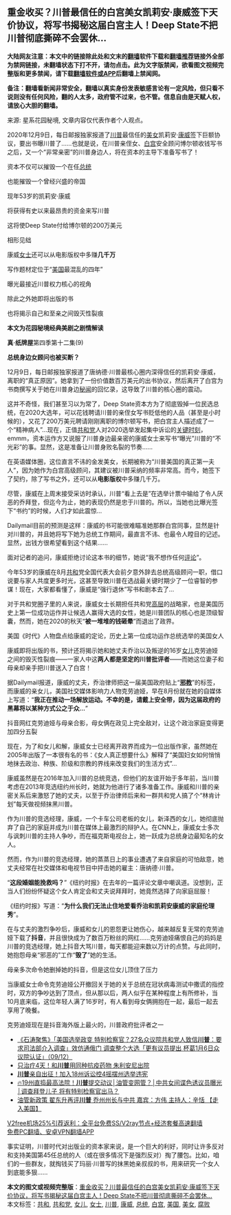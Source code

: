  <h2>重金收买？川普最信任的白宫美女凯莉安·康威签下天价协议，将写书揭秘这届白宫主人！Deep State不把川普彻底撕碎不会罢休…</h2> <p class="notice"><b>大陆网友注意：本文中的链接除此处和文末的<a href="https://github.com/bannedbook/fanqiang" >翻墙</a>软件下载和<a href="https://github.com/killgcd/justmysocks/blob/master/README.md">翻墙推荐</a>链接外全部为禁网链接，未翻墙状态下打不开，请勿点击。此为文字版禁闻，欲看图文视频完整版和更多禁闻，请下载<a href="https://github.com/bannedbook/fanqiang">翻墙软件或APP</a>后翻墙上禁闻网。</p><p>备注：翻墙看新闻非常安全，翻墙以真实身份发表敏感言论有一定风险，但只看不说则没有任何风险，翻的人太多，政府管不过来，也不管。信息自由是天赋人权，请放心大胆的翻墙。</b></p>  <div class="entry"> <p></p> <p>来源: 星系花园秘境, 文章内容仅代表作者个人观点。</p> <p>2020年12月9日，每日邮报独家报道了<a href="https://www.bannedbook.org/bnews/tag/%e5%b7%9d%e6%99%ae/" class="st_tag internal_tag" rel="tag" title="标签 川普 下的日志">川普</a>最信任的<a href="https://www.bannedbook.org/bnews/tag/%e7%be%8e%e5%a5%b3/" class="st_tag internal_tag" rel="tag" title="标签 美女 下的日志">美女</a>凯莉安·<a href="https://www.bannedbook.org/bnews/tag/%e5%ba%b7%e5%a8%81/" class="st_tag internal_tag" rel="tag" title="标签 康威 下的日志">康威</a>签下巨额协议，要出书曝川普了……也就是说，在川普亲侄女、<a href="https://www.bannedbook.org/bnews/tag/%e7%99%bd%e5%ae%ab/" class="st_tag internal_tag" rel="tag" title="标签 白宫 下的日志">白宫</a>安全顾问博尔顿收钱写书之后，又一个“非常亲密”的川普身边人，将在资本的主导下准备写书了！</p> <p>资本不仅可以摧毁一个在任<a href="https://www.bannedbook.org/bnews/tag/%e6%80%bb%e7%bb%9f/" class="st_tag internal_tag" rel="tag" title="标签 总统 下的日志">总统</a></p> <p>也能摧毁一个曾经兴盛的帝国</p> <p>现年53岁的凯莉安·康威</p> <p>将获得有史以来最昂贵的资金来写川普</p> <p>这将使Deep State付给博尔顿的200万美元</p> <p>相形见绌</p> <p>康威<a href="https://www.bannedbook.org/bnews/tag/%e5%a5%b3%e5%a3%ab/" class="st_tag internal_tag" rel="tag" title="标签 女士 下的日志">女士</a>还可以从电影版权中多赚<strong style="font-weight: 600;">几千万</strong></p> <p>写作题材定位于“<a href="https://www.bannedbook.org/bnews/tag/%e7%be%8e%e5%9b%bd/" class="st_tag internal_tag" rel="tag" title="标签 美国 下的日志">美国</a>最混乱的四年”</p>  <p>曝光最接近川普权力核心的视角</p> <p>除此之外她即将出版的书</p> <p>也将揭示自己和至亲之间毁灭性裂痕</p> <p></p> <p><strong style="font-weight: 600;">本文为花园秘境经典美剧之剧情解读</strong></p> <p><strong style="font-weight: 600;">真·纸牌屋</strong>第四季第十二集(9)</p> <p></p> <p><strong>总统身边女顾问也被买断？</strong></p> <p>12月9日，每日邮报独家报道了唐纳德·川普最核心圈内深得信任的凯莉安·康威，离职的“真正原因”。她拿到了一份价值数百万美元的出书协议，然后离开了白宫为书商撰写关于她在川普身边<span class='wp_keywordlink'><a href="https://www.bannedbook.org/forum8/" title="中国禁文秘闻" target="_blank">秘闻</a></span>的回忆录，这导致了川普的核心圈的震动。</p> <p>这并不奇怪，我们甚至习以为常了，Deep State资本方为了彻底毁掉一位民选总统，在2020大选年，可以花钱聘请川普的亲侄女写书贬低他的人品（甚至是小时候的），又花了200万美元聘请刚刚离职的博尔顿写书，把白宫主人描述成了一个“精神病人”…现在，正值<a href="https://www.bannedbook.org/bnews/tag/%e5%85%b1%e5%92%8c%e5%85%9a/" class="st_tag internal_tag" rel="tag" title="标签 共和党 下的日志">共和党</a>人对2020选举发起集中诉讼的<span class='wp_keywordlink'><a href="https://www.bannedbook.org/forum2/topic151.html" title="关键时刻：李鹏日记" target="_blank">关键时刻</a></span>，emmm，资本运作方又说服了川普身边最亲密的康威女士来写书“曝光”川普的“不光彩”的事。显然，这是准备让川普身败名裂的节奏……</p> <p>在英语媒体圈，这位直言不讳的金发美女，长期被称为“川普美国的真正第一夫人”，因为她作为白宫高级顾问，其建议被川普采纳的频率非常高。而今，她签下了契约，除了写书之外，还可以从<strong style="font-weight: 600;">电影版权</strong>中多赚几千万。</p>  <p>尽管，康威在上周末接受采访时承认，川普“看上去是”在选举计票中输给了令人厌恶的乔拜登，但迄今为止，她的表现仍然是忠于川普的。所以，当她也比曝光签下“书约”的时候，人们才如此震惊…</p> <p></p> <p>Dailymail目前的预测是这样：康威的书可能很难瞄准她那群白宫同事，显然是针对川普的，并且她将写下她为总统工作期间，最直言不讳、也最令人瞠目的记述。显然，出钱方很希望看到这个结果……</p> <p>面对记者的追问，康威拒绝讨论这本书的细节，她说“我不想作任何<span class='wp_keywordlink_affiliate'><a href="https://www.bannedbook.org/bnews/comments/" title="新闻评论" target="_blank">评论</a></span>”。</p> <p>今年53岁的康威在8月<a href="https://www.bannedbook.org/bnews/tag/%E5%85%B1%E5%92%8C/" class="st_tag internal_tag" rel="tag" title="标签 共和 下的日志">共和</a>党全国代表大会前夕意外辞去总统高级顾问一职，借口说要与家人共度更多时光，这甚至导致川普在选战最关键时期少了一位睿智的参谋！现在，大家都看懂了，康威是“强行退休”写书和剧本去了…</p> <p>对于共和党圈子里的人来说，康威女士长期担任共和党<span class='wp_keywordlink_affiliate'><a href="https://www.bannedbook.org/bnews/ccpdope/" title="中共高层内幕" target="_blank">高层</a></span>的战略家，也是美国历史上第一位成功运作并让候选人赢得大选的女性，她是川普团队的核心也是顶级智囊，然而，她在2020的秋天“<strong style="font-weight: 600;">被一堆堆的钱砸晕</strong>”而退出了政界。</p> <p>美国《时代》人物盘点给康威的定论，历史上第一位成功运作总统选举的美国女人<br /> </p> <p>康威即将出版的书，预计还将揭示她和她丈夫乔治以及叛逆的16岁<a href="https://www.bannedbook.org/bnews/tag/%e5%a5%b3%e5%84%bf/" class="st_tag internal_tag" rel="tag" title="标签 女儿 下的日志">女儿</a>克劳迪娅之间的毁灭性裂痕——一家人中这<strong style="font-weight: 600;">两人都是坚定的川普批评者</strong>——而她这位妻子和母亲却亲手把川普送入了白宫！</p> <p>据Dailymail报道，康威的丈夫，乔治律师把这一届美国政府贴上“<strong style="font-weight: 600;"><span class='wp_keywordlink'><a href="https://www.bannedbook.org/forum11/topic281.html" title="禁片：评中国共产党的邪教本质" target="_blank">邪教</a></span></strong>”的标签，而康威的亲女儿，美国社交媒体影响力人物克劳迪娅，早在8月份就在她的自媒体上写道：“<strong style="font-weight: 600;">我正在推动一场解放运动。不幸的是，请戴上安全带，因为这届政府的黑幕将以某种方式公之于众…</strong>”</p> <p>抖音网红克劳迪娅与母亲合影，母女俩在政见上完全敌对，让这个政治家庭变得更加四分五裂<br /> </p> <p>现在，为了和女儿和解，康威女士已经离开政界而成为一位出版作家，虽然她在2005年出版了一本很有名的书：《女人真正想要什么》解释了“美国妇女如何悄悄地抹去政治、种族、阶级和宗教的界线来改变我们的生活方式”…</p>  <p>康威虽然是在2016年加入川普的总统竞选，但他们的友谊开始于多年前，当川普考虑在2013年竞选纽约州长时，她就为他进行了诸多准备工作。康威和川普的亲密关系后来激怒了她的丈夫，以至于乔治律师后来和一群共和党人搞了个“林肯计划”每天做视频抹黑川普。</p> <p></p> <p>作为川普的竞选经理，康威，一个卡车公司老板的女儿，新泽西的女儿，她彻底抛弃了自己的家庭并成为川普在媒体上最激烈的辩护人。在CNN上，康威女士多次与讽刺川普的主持人争吵，而在福克斯电视台上，她一跃成为总统身边最知名的女人。</p> <p>然而，作为川普的竞选经理，她的蒸蒸日上的事业遭遇了来自家庭的可怕敌意，她丈夫经常在社交媒体和电视节目中抨击她的雇主：唐纳德·川普。</p> <p></p> <p>“<strong style="font-weight: 600;">这段婚姻能挽救吗？</strong>”《纽约时报》在去年的一篇评论文章中嘲讽道。没想到，正当人们纷纷怀疑这个女人肯定会和丈夫说拜拜时，她竟然选择了向家庭屈服！</p> <p>《纽约时报》写道：“<strong style="font-weight: 600;">为什么我们无法止住地爱看乔治和凯莉安康威的家庭伦理秀</strong>”。</p> <p></p> <p>在与丈夫的激烈争吵后，康威和女儿的恩怨更让她伤心，越来越反复无常的克劳迪娅下载了<strong style="font-weight: 600;">抖音</strong>，并且很快成为了数百万粉丝的网红……克劳迪娅痛恨自己的妈妈是川普的竞选经理，她上抖音大骂川普，每天都能迎来数以万计的点赞。与此同时，她抱怨母亲“邪恶的”工作“<strong style="font-weight: 600;">毁了</strong>”她的生活。</p> <p>母亲多次命令她删掉她的抖音，但是这位女儿顶住了压力<br /> </p> <p>当康威女士命令克劳迪娅公开撤回关于她的关于总统在冠状病毒测试中撒谎的指控时，双方的争吵达到了顶点，但从那以后，两人似乎在某种程度上有所修补，当10月底来临，这位年轻人满了16岁时，有人看到母女俩拥抱在一起，最后一起去享用了晚餐。</p>  <p>克劳迪娅现在是抖音海外版上最火的，川普政府批评者之一<br /> </p> <ul class='op-related-articles' title='相关阅读'> <li><a href='https://www.bannedbook.org/bnews/bannedvideo/20201210/1445267.html' target='_blank'>《石涛聚焦》「美国选举政变 特别检察官？27名众议院共和党人致信<b>川普</b>：要求司法部介入调查」效仿通俄门 调查整个大选「更有议员提出 杯葛1月6日众议院认证」（09/12）</a></li> <li><a href='https://www.bannedbook.org/bnews/worldnews/20201210/1445242.html' target='_blank'>只治疗4天！和<b>川普</b>用同种抗疫药物 朱利安尼出院</a></li> <li><a href='https://www.bannedbook.org/bnews/worldnews/20201210/1445241.html' target='_blank'><b>川普</b>亲自出征！加入18州诉讼控4摇摆州选举违宪</a></li> <li><a href='https://www.bannedbook.org/bnews/bannedvideo/20201210/1445236.html' target='_blank'>🔥19州直捣最高法院！<b>川普</b>提交动议│油管变网管？│中共女间谍色诱议员曝光│调查拜登儿子 将有特别检察官出马？</a></li> <li><a href='https://www.bannedbook.org/bnews/bannedvideo/20201210/1445234.html' target='_blank'>油管新政策 翟东升再评<b>川普</b> 乔州州长与中共  嘉宾：方伟  主持人：辛恬 【走入美国】</a></li> </ul> <p class="texttj"> <a href="https://github.com/bannedbook/fanqiang/wiki/V2ray%E6%9C%BA%E5%9C%BA" target="_blank">V2free机场25%引荐返利：全平台免费SS/V2ray节点+经济套餐高速翻墙</a><br/> <a href="https://github.com/bannedbook/fanqiang/wiki/%E7%A6%81%E9%97%BB%E7%BD%91%E5%AE%89%E5%8D%93%E7%BF%BB%E5%A2%99%E6%96%B0%E9%97%BBAPP" target="_blank">免费PC翻墙、安卓VPN翻墙APP</a></p><p>事实证明，川普时代对出版业的资本家来说，是一个巨大的利好，同时让许多反对和支持美国第45任总统的人（或在很多情况下是强烈反对）掏了腰包。比如，咱们的一些群友，就掏钱买了玛丽·川普写的抹黑她亲叔叔的书，用来研究一个女人到底能多狠……</p><a name='sharetosocial'></a>       <div><b>本文的图文或视频完整版</b>：<a href='https://www.bannedbook.org/bnews/worldnews/usa/20201210/1444938.html'>重金收买？川普最信任的白宫美女凯莉安·康威签下天价协议，将写书揭秘这届白宫主人！Deep State不把川普彻底撕碎不会罢休…</a></div>  </div><!--END ENTRY--> <div class="postfooter"> <div>本文标签：<a href="https://www.bannedbook.org/bnews/tag/%E5%85%B1%E5%92%8C/" rel="tag">共和</a>, <a href="https://www.bannedbook.org/bnews/tag/%e5%85%b1%e5%92%8c%e5%85%9a/" rel="tag">共和党</a>, <a href="https://www.bannedbook.org/bnews/tag/%e5%a5%b3%e5%84%bf/" rel="tag">女儿</a>, <a href="https://www.bannedbook.org/bnews/tag/%e5%a5%b3%e5%a3%ab/" rel="tag">女士</a>, <a href="https://www.bannedbook.org/bnews/tag/%e5%b7%9d%e6%99%ae/" rel="tag">川普</a>, <a href="https://www.bannedbook.org/bnews/tag/%e5%ba%b7%e5%a8%81/" rel="tag">康威</a>, <a href="https://www.bannedbook.org/bnews/tag/%e6%80%bb%e7%bb%9f/" rel="tag">总统</a>, <a href="https://www.bannedbook.org/bnews/tag/%e7%99%bd%e5%ae%ab/" rel="tag">白宫</a>, <a href="https://www.bannedbook.org/bnews/tag/%e7%be%8e%e5%9b%bd/" rel="tag">美国</a>, <a href="https://www.bannedbook.org/bnews/tag/%e7%be%8e%e5%a5%b3/" rel="tag">美女</a>, <a href="https://www.bannedbook.org/bnews/tag/%e8%85%90%e8%b4%a5/" rel="tag">腐败</a></div>  </div><!--END POSTFOOTER--> 